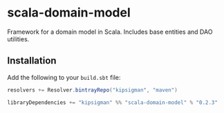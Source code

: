 # scala-domain-model
Framework for a domain model in Scala. Includes base entities and DAO utilities.

## Installation
Add the following to your `build.sbt` file:

```scala
resolvers += Resolver.bintrayRepo("kipsigman", "maven")

libraryDependencies += "kipsigman" %% "scala-domain-model" % "0.2.3"
```